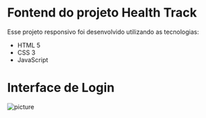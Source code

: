 # Fontend do projeto Health Track

Esse projeto responsivo foi desenvolvido utilizando as tecnologias:

- HTML 5
- CSS 3
- JavaScript

# Interface de Login
![picture](https://github.com/MarlonReis/fontend-health-track/prints/login-responsivo.PNG)

